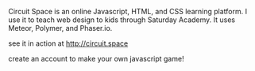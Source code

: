 Circuit Space is an online Javascript, HTML, and CSS learning platform. I use it to teach web design to kids through Saturday Academy. It uses Meteor, Polymer, and Phaser.io.

see it in action at http://circuit.space

create an account to make your own javascript game!